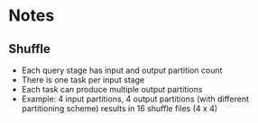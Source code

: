 # Notes

## Shuffle

- Each query stage has input and output partition count
- There is one task per input stage
- Each task can produce multiple output partitions
- Example: 4 input partitions, 4 output partitions (with different partitioning scheme) results in 16 shuffle files (4 x 4) 